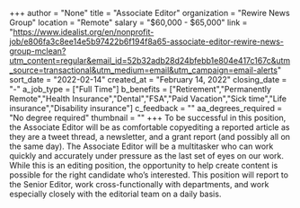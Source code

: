 +++
author = "None"
title = "Associate Editor"
organization = "Rewire News Group"
location = "Remote"
salary = "$60,000 - $65,000"
link = "https://www.idealist.org/en/nonprofit-job/e806fa3c8ee14e5b97422b6f194f8a65-associate-editor-rewire-news-group-mclean?utm_content=regular&email_id=52b32adb28d24bfebb1e804e417c167c&utm_source=transactional&utm_medium=email&utm_campaign=email-alerts"
sort_date = "2022-02-14"
created_at = "February 14, 2022"
closing_date = "-"
a_job_type = ["Full Time"]
b_benefits = ["Retirement","Permanently Remote","Health Insurance","Dental","FSA","Paid Vacation","Sick time","Life insurance","Disability insurance"]
c_feedback = ""
aa_degrees_required = "No degree required"
thumbnail = ""
+++
To be successful in this position, the Associate Editor will be as comfortable copyediting a reported article as they are a tweet thread, a newsletter, and a grant report (and possibly all on the same day). The Associate Editor will be a multitasker who can work quickly and accurately under pressure as the last set of eyes on our work. While this is an editing position, the opportunity to help create content is possible for the right candidate who’s interested. This position will report to the Senior Editor, work cross-functionally with departments, and work especially closely with the editorial team on a daily basis.